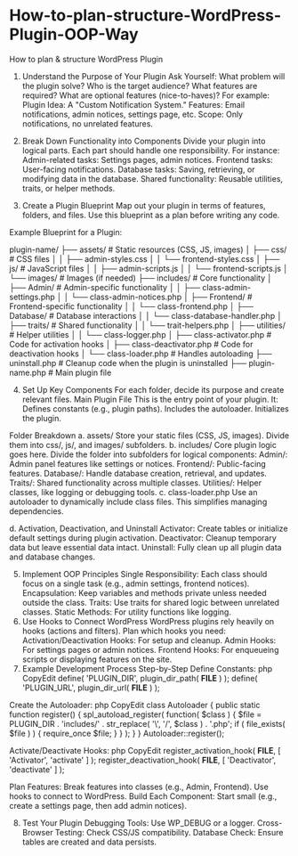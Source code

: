 # How-to-plan-structure-WordPress-Plugin-OOP-Way
How to plan & structure WordPress Plugin

1. Understand the Purpose of Your Plugin
Ask Yourself:
What problem will the plugin solve?
Who is the target audience?
What features are required?
What are optional features (nice-to-haves)?
For example:
Plugin Idea: A "Custom Notification System."
Features: Email notifications, admin notices, settings page, etc.
Scope: Only notifications, no unrelated features.
2. Break Down Functionality into Components
Divide your plugin into logical parts. Each part should handle one responsibility. For instance:
Admin-related tasks: Settings pages, admin notices.
Frontend tasks: User-facing notifications.
Database tasks: Saving, retrieving, or modifying data in the database.
Shared functionality: Reusable utilities, traits, or helper methods.

3. Create a Plugin Blueprint
Map out your plugin in terms of features, folders, and files. Use this blueprint as a plan before writing any code.

Example Blueprint for a Plugin:

plugin-name/
├── assets/                 # Static resources (CSS, JS, images)
│   ├── css/                # CSS files
│   │   ├── admin-styles.css
│   │   └── frontend-styles.css
│   ├── js/                 # JavaScript files
│   │   ├── admin-scripts.js
│   │   └── frontend-scripts.js
│   └── images/             # Images (if needed)
├── includes/               # Core functionality
│   ├── Admin/              # Admin-specific functionality
│   │   ├── class-admin-settings.php
│   │   └── class-admin-notices.php
│   ├── Frontend/           # Frontend-specific functionality
│   │   └── class-frontend.php
│   ├── Database/           # Database interactions
│   │   └── class-database-handler.php
│   ├── traits/             # Shared functionality
│   │   └── trait-helpers.php
│   ├── utilities/          # Helper utilities
│   │   └── class-logger.php
│   ├── class-activator.php # Code for activation hooks
│   ├── class-deactivator.php # Code for deactivation hooks
│   └── class-loader.php    # Handles autoloading
├── uninstall.php           # Cleanup code when the plugin is uninstalled
├── plugin-name.php         # Main plugin file


4. Set Up Key Components
For each folder, decide its purpose and create relevant files.
Main Plugin File
This is the entry point of your plugin. It:
Defines constants (e.g., plugin paths).
Includes the autoloader.
Initializes the plugin.

Folder Breakdown
a. assets/
Store your static files (CSS, JS, images). Divide them into css/, js/, and images/ subfolders.
b. includes/
Core plugin logic goes here. Divide the folder into subfolders for logical components:
Admin/: Admin panel features like settings or notices.
Frontend/: Public-facing features.
Database/: Handle database creation, retrieval, and updates.
Traits/: Shared functionality across multiple classes.
Utilities/: Helper classes, like logging or debugging tools.
c. class-loader.php
Use an autoloader to dynamically include class files. This simplifies managing dependencies.

d. Activation, Deactivation, and Uninstall
Activator:
Create tables or initialize default settings during plugin activation.
Deactivator:
Cleanup temporary data but leave essential data intact.
Uninstall:
Fully clean up all plugin data and database changes.

5. Implement OOP Principles
Single Responsibility: Each class should focus on a single task (e.g., admin settings, frontend notices).
Encapsulation: Keep variables and methods private unless needed outside the class.
Traits: Use traits for shared logic between unrelated classes.
Static Methods: For utility functions like logging.
6. Use Hooks to Connect WordPress
WordPress plugins rely heavily on hooks (actions and filters). Plan which hooks you need:
Activation/Deactivation Hooks: For setup and cleanup.
Admin Hooks: For settings pages or admin notices.
Frontend Hooks: For enqueueing scripts or displaying features on the site.
7. Example Development Process
Step-by-Step
Define Constants:
php
CopyEdit
define( 'PLUGIN_DIR', plugin_dir_path( __FILE__ ) );
define( 'PLUGIN_URL', plugin_dir_url( __FILE__ ) );


Create the Autoloader:
php
CopyEdit
class Autoloader {
    public static function register() {
        spl_autoload_register( function( $class ) {
            $file = PLUGIN_DIR . 'includes/' . str_replace( '\\', '/', $class ) . '.php';
            if ( file_exists( $file ) ) {
                require_once $file;
            }
        } );
    }
}
Autoloader::register();


Activate/Deactivate Hooks:
php
CopyEdit
register_activation_hook( __FILE__, [ 'Activator', 'activate' ] );
register_deactivation_hook( __FILE__, [ 'Deactivator', 'deactivate' ] );


Plan Features:
Break features into classes (e.g., Admin, Frontend).
Use hooks to connect to WordPress.
Build Each Component:
Start small (e.g., create a settings page, then add admin notices).

8. Test Your Plugin
Debugging Tools: Use WP_DEBUG or a logger.
Cross-Browser Testing: Check CSS/JS compatibility.
Database Check: Ensure tables are created and data persists.





